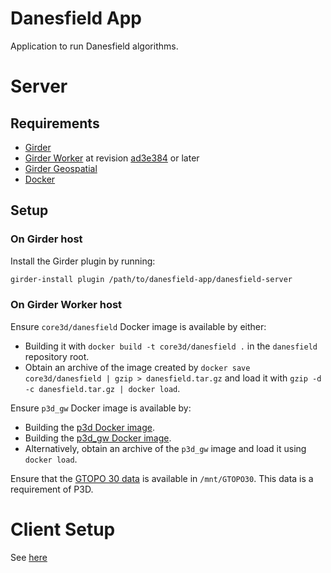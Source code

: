 # Danesfield App

Application to run Danesfield algorithms.

# Server

## Requirements

- [Girder](https://github.com/girder/girder)
- [Girder Worker](https://github.com/girder/girder_worker) at revision [ad3e384](https://github.com/girder/girder_worker/commit/ad3e384f4894b8fb747b3bab87e39376e3701049) or later
- [Girder Geospatial](https://github.com/OpenGeoscience/girder_geospatial)
- [Docker](https://www.docker.com/)

## Setup

### On Girder host

Install the Girder plugin by running:
```bash
girder-install plugin /path/to/danesfield-app/danesfield-server
```

### On Girder Worker host

Ensure `core3d/danesfield` Docker image is available by either:
- Building it with `docker build -t core3d/danesfield .` in the `danesfield` repository root.
- Obtain an archive of the image created by `docker save core3d/danesfield | gzip > danesfield.tar.gz`
  and load it with `gzip -d -c danesfield.tar.gz | docker load`.

Ensure `p3d_gw` Docker image is available by:
- Building the [p3d Docker image](https://data.kitware.com/#collection/59c1963d8d777f7d33e9d4eb/folder/5aa933de8d777f068578c303).
- Building the [p3d_gw Docker image](./support/docker/p3d_gw/Dockerfile).
- Alternatively, obtain an archive of the `p3d_gw` image and load it using `docker load`.

Ensure that the [GTOPO 30 data](https://data.kitware.com/#folder/5aa993db8d777f068578d08c) is
available in `/mnt/GTOPO30`. This data is a requirement of P3D.

# Client Setup
See [here](client/README.md)
